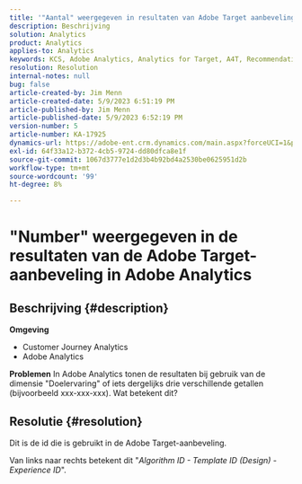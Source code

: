 ```yaml
---
title: '"Aantal" weergegeven in resultaten van Adobe Target aanbeveling in Adobe Analytics'
description: Beschrijving
solution: Analytics
product: Analytics
applies-to: Analytics
keywords: KCS, Adobe Analytics, Analytics for Target, A4T, Recommendation, FAQ, Adobe Target, number, results, display, Customer Journey Analytics
resolution: Resolution
internal-notes: null
bug: false
article-created-by: Jim Menn
article-created-date: 5/9/2023 6:51:19 PM
article-published-by: Jim Menn
article-published-date: 5/9/2023 6:52:19 PM
version-number: 5
article-number: KA-17925
dynamics-url: https://adobe-ent.crm.dynamics.com/main.aspx?forceUCI=1&pagetype=entityrecord&etn=knowledgearticle&id=3aa5cc79-9aee-ed11-8849-6045bd0061cb
exl-id: 64f33a12-b372-4cb5-9724-dd80dfca8e1f
source-git-commit: 1067d3777e1d2d3b4b92bd4a2530be0625951d2b
workflow-type: tm+mt
source-wordcount: '99'
ht-degree: 8%

---
```


# &quot;Number&quot; weergegeven in de resultaten van de Adobe Target-aanbeveling in Adobe Analytics

## Beschrijving {#description}

<b>Omgeving</b>
- Customer Journey Analytics
- Adobe Analytics




<b>Problemen</b>
In Adobe Analytics tonen de resultaten bij gebruik van de dimensie &quot;Doelervaring&quot; of iets dergelijks drie verschillende getallen (bijvoorbeeld xxx-xxx-xxx).
Wat betekent dit?


## Resolutie {#resolution}


Dit is de id die is gebruikt in de Adobe Target-aanbeveling.

Van links naar rechts betekent dit &quot;*Algorithm ID - Template ID (Design) - Experience ID*&quot;.

